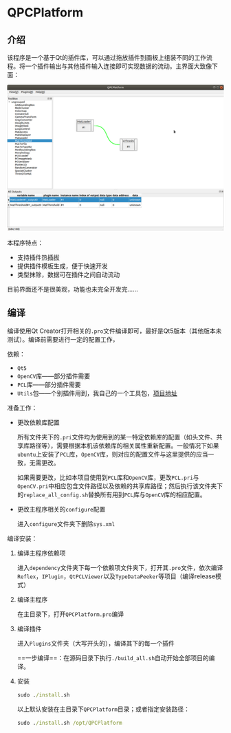 # QPCPlatform

## 介绍

该程序是一个基于Qt的插件库，可以通过拖放插件到画板上组装不同的工作流程。将一个插件输出与其他插件输入连接即可实现数据的流动。主界面大致像下面：

![](./mainwindow.png)

本程序特点：

- 支持插件热插拔
- 提供插件模板生成，便于快速开发
- 类型抹除，数据可在插件之间自动流动

目前界面还不是很美观，功能也未完全开发完......

## 编译

编译使用Qt Creator打开相关的`.pro`文件编译即可，最好是Qt5版本（其他版本未测试）。编译前需要进行一定的配置工作，

依赖：

- `Qt5`
- `OpenCV`库——部分插件需要
- `PCL`库——部分插件需要
- `Utils`包——个别插件用到，我自己的一个工具包，[项目地址](https://github.com/WillsonLee/Utils)

准备工作：

- 更改依赖库配置

  所有文件夹下的`.pri`文件均为使用到的某一特定依赖库的配置（如头文件、共享库路径等），需要根据本机该依赖库的相关属性重新配置。一般情况下如果`ubuntu`上安装了`PCL`库，`OpenCV`库，则对应的配置文件与这里提供的应当一致，无需更改。

  如果需要更改，比如本项目使用到`PCL`库和`OpenCV`库，更改`PCL.pri`与`OpenCV.pri`中相应包含文件路径以及依赖的共享库路径；然后执行该文件夹下的`replace_all_config.sh`替换所有用到`PCL`库与`OpenCV`库的相应配置。

- 更改主程序相关的`configure`配置

  进入`configure`文件夹下删除`sys.xml`

编译安装：

1. 编译主程序依赖项

   进入`dependency`文件夹下每一个依赖项文件夹下，打开其`.pro`文件，依次编译`Reflex`，`IPlugin`，`QtPCLViewer`以及`TypeDataPeeker`等项目（编译release模式）

2. 编译主程序

   在主目录下，打开`QPCPlatform.pro`编译

3. 编译插件

   进入`Plugins`文件夹（大写开头的），编译其下的每一个插件

   ==一步编译==：在源码目录下执行`./build_all.sh`自动开始全部项目的编译。

4. 安装

   ```cmd
   sudo ./install.sh
   ```
   
   以上默认安装在主目录下`QPCPlatform`目录；或者指定安装路径：
   
   ```cmd
   sudo ./install.sh /opt/QPCPlatform
   ```
   
   

